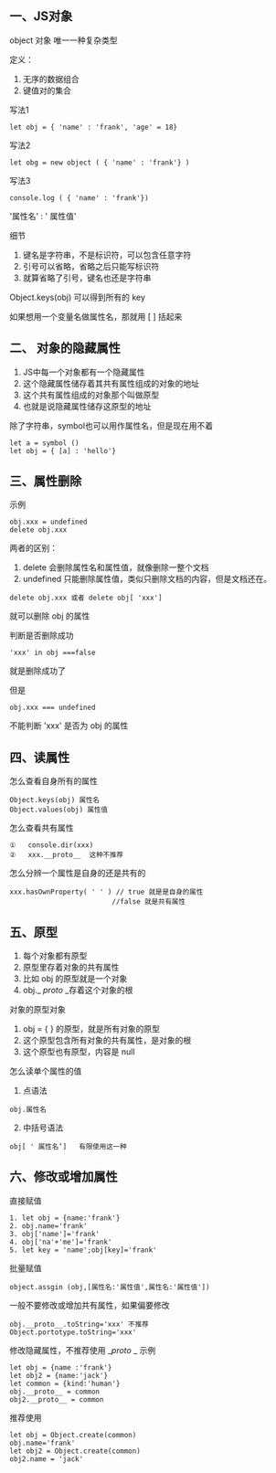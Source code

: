 ## 一、JS对象

object 对象 唯一一种复杂类型

定义：

1. 无序的数据组合
2. 键值对的集合

写法1
 ~~~~
let obj = { 'name' : 'frank', 'age' = 18}
~~~~
写法2
~~~~
let obg = new object ( { 'name' : 'frank'} )
~~~~
写法3
~~~~
console.log ( { 'name' : 'frank'})
~~~~

'属性名' : ' 属性值'

细节
1. 键名是字符串，不是标识符，可以包含任意字符
2. 引号可以省略，省略之后只能写标识符
3. 就算省略了引号，键名也还是字符串

Object.keys(obj) 可以得到所有的 key

如果想用一个变量名做属性名，那就用 [ ] 括起来


## 二、 对象的隐藏属性

1. JS中每一个对象都有一个隐藏属性
2. 这个隐藏属性储存着其共有属性组成的对象的地址
3. 这个共有属性组成的对象那个叫做原型
4. 也就是说隐藏属性储存这原型的地址

除了字符串，symbol也可以用作属性名，但是现在用不着
~~~~
let a = symbol ()
let obj = { [a] : 'hello'}
~~~~

## 三、属性删除

示例
~~~~
obj.xxx = undefined
delete obj.xxx
~~~~
两者的区别：
1. delete 会删除属性名和属性值，就像删除一整个文档
2. undefined 只能删除属性值，类似只删除文档的内容，但是文档还在。

~~~~
delete obj.xxx 或者 delete obj[ 'xxx']
~~~~
就可以删除 obj 的属性

判断是否删除成功
~~~~
'xxx' in obj ===false
~~~~
就是删除成功了

但是
~~~~
obj.xxx === undefined 
~~~~
不能判断 'xxx' 是否为 obj 的属性

## 四、读属性

怎么查看自身所有的属性
~~~~
Object.keys(obj) 属性名
Object.values(obj) 属性值
~~~~
怎么查看共有属性
~~~~
①   console.dir(xxx)
②   xxx.__proto__  这种不推荐
~~~~

怎么分辨一个属性是自身的还是共有的
~~~~
xxx.hasOwnProperty( ' ' ) // true 就是是自身的属性
                         //false 就是共有属性 
~~~~
## 五、原型
1. 每个对象都有原型
2. 原型里存着对象的共有属性
3. 比如 obj 的原型就是一个对象
4. obj._ _proto_ _存着这个对象的根

对象的原型对象

1. obj = { } 的原型，就是所有对象的原型
2. 这个原型包含所有对象的共有属性，是对象的根
3. 这个原型也有原型，内容是 null

怎么读单个属性的值
1. 点语法 
~~~~
obj.属性名
~~~~
2. 中括号语法
~~~~
obj[ ' 属性名‘]   有限使用这一种
~~~~

## 六、修改或增加属性

   直接赋值
   ~~~~
   1. let obj = {name:'frank'}
   2. obj.name='frank'
   3. obj['name']='frank'
   4. obj['na'+'me']='frank'
   5. let key = 'name';obj[key]='frank'
   ~~~~

批量赋值
~~~~
object.assgin (obj,[属性名:'属性值',属性名:'属性值'])
~~~~
一般不要修改或增加共有属性，如果偏要修改
~~~~
obj.__proto__.toString='xxx' 不推荐
Object.portotype.toString='xxx'
~~~~
修改隐藏属性，不推荐使用  __proto_ _
示例
~~~~
let obj = {name :'frank'}
let obj2 = {name:'jack'}
let common = {kind:'human'}
obj.__proto__ = common
obj2.__proto__ = common
~~~~
推荐使用
~~~~
let obj = Object.create(common)
obj.name='frank'
let obj2 = Object.create(common)
obj2.name = 'jack'
~~~~
